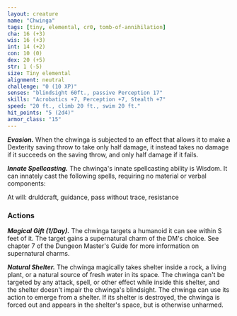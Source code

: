 ```yaml
---
layout: creature
name: "Chwinga"
tags: [tiny, elemental, cr0, tomb-of-annihilation]
cha: 16 (+3)
wis: 16 (+3)
int: 14 (+2)
con: 10 (0)
dex: 20 (+5)
str: 1 (-5)
size: Tiny elemental
alignment: neutral
challenge: "0 (10 XP)"
senses: "blindsight 60ft., passive Perception 17"
skills: "Acrobatics +7, Perception +7, Stealth +7"
speed: "20 ft., climb 20 ft., swim 20 ft."
hit_points: "5 (2d4)"
armor_class: "15"
---
```


***Evasion.*** When the chwinga is subjected to an effect that allows it to make a Dexterity saving throw to take only half damage, it instead takes no damage if it succeeds on the saving throw, and only half damage if it fails.

***Innate Spellcasting.*** The chwinga's innate spellcasting ability is Wisdom. It can innately cast the following spells, requiring no material or verbal components:

At will: druldcraft, guidance, pass without trace, resistance

### Actions

***Magical Gift (1/Day).*** The chwinga targets a humanoid it can see within S feet of it. The target gains a supernatural charm of the DM's choice. See chapter 7 of the Dungeon Master's Guide for more information on supernatural charms.

***Natural Shelter.*** The chwinga magically takes shelter inside a rock, a living plant, or a natural source of fresh water in its space. The chwinga can't be targeted by any attack, spell, or other effect while inside this shelter, and the shelter doesn't impair the chwinga's blindsight. The chwinga can use its action to emerge from a shelter. If its shelter is destroyed, the chwinga is forced out and appears in the shelter's space, but is otherwise unharmed.